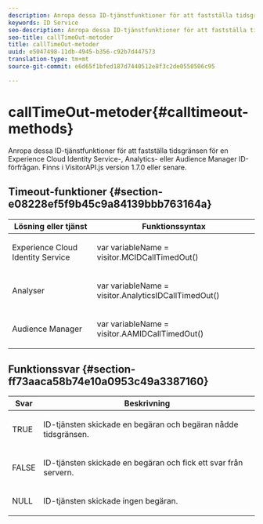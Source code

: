 ```yaml
---
description: Anropa dessa ID-tjänstfunktioner för att fastställa tidsgränsen för en Experience Cloud Identity Service-, Analytics- eller Audience Manager ID-förfrågan. Finns i VisitorAPI.js version 1.7.0 eller senare.
keywords: ID Service
seo-description: Anropa dessa ID-tjänstfunktioner för att fastställa tidsgränsen för en Experience Cloud Identity Service-, Analytics- eller Audience Manager ID-förfrågan. Finns i VisitorAPI.js version 1.7.0 eller senare.
seo-title: callTimeOut-metoder
title: callTimeOut-metoder
uuid: e5047498-11db-4945-b356-c92b7d447573
translation-type: tm+mt
source-git-commit: e6d65f1bfed187d7440512e8f3c2de0550506c95

---
```



# callTimeOut-metoder{#calltimeout-methods}

Anropa dessa ID-tjänstfunktioner för att fastställa tidsgränsen för en Experience Cloud Identity Service-, Analytics- eller Audience Manager ID-förfrågan. Finns i VisitorAPI.js version 1.7.0 eller senare.

## Timeout-funktioner {#section-e08228ef5f9b45c9a84139bbb763164a}

<table id="table_B3ACE584B3224D838070D32A8462EF28"> 
 <thead> 
  <tr> 
   <th colname="col1" class="entry"> Lösning eller tjänst </th> 
   <th colname="col2" class="entry"> Funktionssyntax </th> 
  </tr> 
 </thead>
 <tbody> 
  <tr> 
   <td colname="col1"> <p>Experience Cloud Identity Service </p> </td> 
   <td colname="col2"> <p> <span class="codeph">var <span class="varname"> variableName</span> = visitor.MCIDCallTimedOut()</span> </p> </td> 
  </tr> 
  <tr> 
   <td colname="col1"> <p> <span class="keyword"> Analyser</span> </p> </td> 
   <td colname="col2"> <p> <span class="codeph">var <span class="varname"> variableName</span> = visitor.AnalyticsIDCallTimedOut()</span> </p> </td> 
  </tr> 
  <tr> 
   <td colname="col1"> <p> <span class="keyword"> Audience Manager</span> </p> </td> 
   <td colname="col2"> <p> <span class="codeph">var <span class="varname"> variableName</span> = visitor.AAMIDCallTimedOut()</span> </p> </td> 
  </tr> 
 </tbody> 
</table>

## Funktionssvar {#section-ff73aaca58b74e10a0953c49a3387160}

<table id="table_5D08A5DD6FD04F94818B0E8B790D3136"> 
 <thead> 
  <tr> 
   <th colname="col1" class="entry"> Svar </th> 
   <th colname="col2" class="entry"> Beskrivning </th> 
  </tr> 
 </thead>
 <tbody> 
  <tr> 
   <td colname="col1"> <p> <span class="codeph"> TRUE</span> </p> </td> 
   <td colname="col2"> <p>ID-tjänsten skickade en begäran och begäran nådde tidsgränsen. </p> </td> 
  </tr> 
  <tr> 
   <td colname="col1"> <p> <span class="codeph"> FALSE</span> </p> </td> 
   <td colname="col2"> <p>ID-tjänsten skickade en begäran och fick ett svar från servern. </p> </td> 
  </tr> 
  <tr> 
   <td colname="col1"> <p> <span class="codeph"> NULL</span> </p> </td> 
   <td colname="col2"> <p>ID-tjänsten skickade ingen begäran. </p> </td> 
  </tr> 
 </tbody> 
</table>

